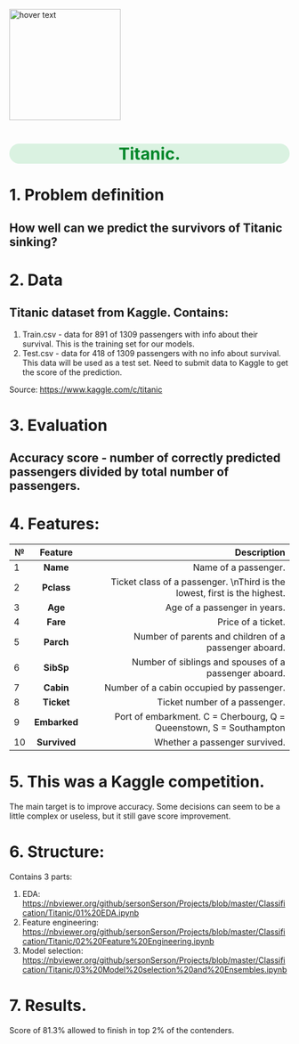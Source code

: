 <p align="left">
  <img src="https://c4.wallpaperflare.com/wallpaper/378/267/803/titanic-ship-cruise-ship-drawing-night-hd-wallpaper-preview.jpg" width="200" title="hover text">
</p>
<h1 style="text-align:center; color:#01872A; font-size:30px;background:#daf2e1;border-radius: 20px;">Titanic.</h1>

# 1. Problem definition
## How well can we predict the survivors of Titanic sinking?

# 2. Data
## Titanic dataset from Kaggle. Contains:
1. Train.csv - data for 891 of 1309 passengers with info about their survival. 
   This is the training set for our models.
2. Test.csv - data for 418 of 1309 passengers with no info about survival. 
   This data will be used as a test set. Need to submit data to Kaggle to get the
   score of the prediction.

Source: https://www.kaggle.com/c/titanic

# 3. Evaluation
## Accuracy score - number of correctly predicted passengers divided by total number of passengers.

# 4. Features:
| №   | Feature       | Description                                                              |
| --- |:-------------:| ------------------------------------------------------------------------:|
|1    |**Name**       | Name of a passenger.                                                     |
|2    |**Pclass**     | Ticket class of a passenger. \nThird is the lowest, first is the highest.|
|3    |**Age**        | Age of a passenger in years.                                             |
|4    |**Fare**       | Price of a ticket.                                                       |
|5    |**Parch**      | Number of parents and children of a passenger aboard.                    |
|6    |**SibSp**      | Number of siblings and spouses of a passenger aboard.                    |
|7    |**Cabin**      | Number of a cabin occupied by passenger.                                 |
|8    |**Ticket**     | Ticket number of a passenger.                                            |
|9    |**Embarked**   | Port of embarkment. C = Cherbourg, Q = Queenstown, S = Southampton       |
|10   |**Survived**   | Whether a passenger survived.                                            |

# 5. This was a Kaggle competition.
The main target is to improve accuracy. Some decisions can seem to be a little 
complex or useless, but it still gave score improvement. 

# 6. Structure:
Contains 3 parts:
1. EDA:                 https://nbviewer.org/github/sersonSerson/Projects/blob/master/Classification/Titanic/01%20EDA.ipynb
2. Feature engineering: https://nbviewer.org/github/sersonSerson/Projects/blob/master/Classification/Titanic/02%20Feature%20Engineering.ipynb
3. Model selection:     https://nbviewer.org/github/sersonSerson/Projects/blob/master/Classification/Titanic/03%20Model%20selection%20and%20Ensembles.ipynb

# 7. Results.
Score of 81.3% allowed to finish in top 2% of the contenders.
